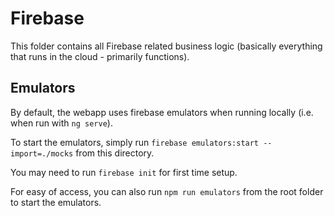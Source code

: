 # Firebase

This folder contains all Firebase related business logic (basically everything that runs in the cloud - primarily functions).

## Emulators

By default, the webapp uses firebase emulators when running locally (i.e. when run with `ng serve`).

To start the emulators, simply run `firebase emulators:start --import=./mocks` from this directory.

You may need to run `firebase init` for first time setup.

For easy of access, you can also run `npm run emulators` from the root folder to start the emulators.
